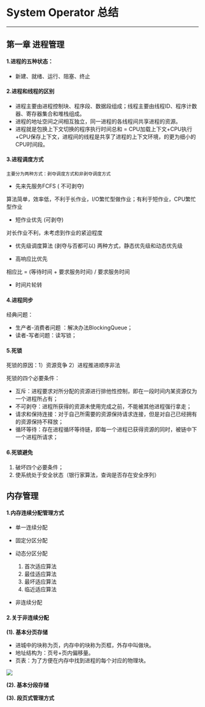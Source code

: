 # System Operator 总结

----------
## 第一章 进程管理
#### **1.进程的五种状态：**
	
- 新建、就绪、运行、阻塞、终止

#### **2.进程和线程的区别**
	
- 进程主要由进程控制块、程序段、数据段组成；线程主要由线程ID、程序计数器、寄存器集合和堆栈组成。
- 进程的地址空间之间相互独立，同一进程的各线程间共享进程的资源。
- 进程就是包换上下文切换的程序执行时间总和 = CPU加载上下文+CPU执行+CPU保存上下文，进程间的线程是共享了进程的上下文环境，的更为细小的CPU时间段。

#### **3.进程调度方式**

    主要分为两种方式：剥夺调度方式和非剥夺调度方式

- 先来先服务FCFS ( 不可剥夺)

算法简单，效率低，不利于长作业，I/O繁忙型做作业；有利于短作业，CPU繁忙型作业

- 短作业优先 (可剥夺)

对长作业不利，未考虑到作业的紧迫程度

- 优先级调度算法 (剥夺与否都可以)
两种方式，静态优先级和动态优先级

- 高响应比优先

相应比 = (等待时间 + 要求服务时间) / 要求服务时间

- 时间片轮转

#### **4.进程同步**

经典问题：

  - 生产者-消费者问题 ：解决办法BlockingQueue；
  - 读者-写者问题：读写锁；
   
#### **5.死锁**

死锁的原因：1）资源竞争 2）进程推进顺序非法

死锁的四个必要条件：

- 互斥：进程要求对所分配的资源进行排他性控制，即在一段时间内某资源仅为一个进程所占有；
- 不可剥夺：进程所获得的资源未使用完成之前，不能被其他进程强行拿走；
- 请求和保持连接：对于自己所需要的资源保持请求连接，但是对自己已经拥有的资源保持不释放；
- 循环等待：存在进程循环等待链，即每一个进程已获得资源的同时，被链中下一个进程所请求；

#### **6.死锁避免**

1. 破坏四个必要条件；
2. 使系统处于安全状态（银行家算法，查询是否存在安全序列）

## 内存管理
#### **1.内存连续分配管理方式**

- 单一连续分配
- 固定分区分配
- 动态分区分配
	1. 首次适应算法
	2. 最佳适应算法
	3. 最坏适应算法
	4. 临近适应算法

- 非连续分配
  
#### **2.关于非连续分配**

**(1). 基本分页存储**

- 进城中的块称为页，内存中的块称为页框，外存中叫做块。
- 地址结构为：页号+页内偏移量。
- 页表：为了方便在内存中找到进程的每个对应的物理块。

![](https://timgsa.baidu.com/timg?image&quality=80&size=b9999_10000&sec=1506235669439&di=d29650e0e6c30451186a93dfb9bc5d04&imgtype=0&src=http%3A%2F%2Fwww.myexception.cn%2Fimg%2F2014%2F05%2F02%2F11190721.jpg)

**(2). 基本分段存储**


**(3). 段页式管理方式**

	
